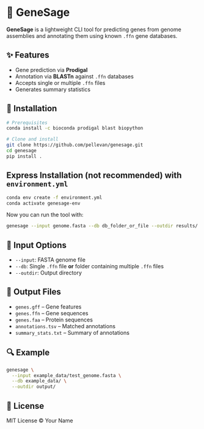 # 🐝 GeneSage

**GeneSage** is a lightweight CLI tool for predicting genes from genome assemblies and annotating them using known `.ffn` gene databases.

## ✨ Features
- Gene prediction via **Prodigal**
- Annotation via **BLASTn** against `.ffn` databases
- Accepts single or multiple `.ffn` files
- Generates summary statistics

## 🔧 Installation
```bash
# Prerequisites
conda install -c bioconda prodigal blast biopython

# Clone and install
git clone https://github.com/pellevan/genesage.git
cd genesage
pip install .
```

## Express Installation (not recommended) with `environment.yml`
```bash
conda env create -f environment.yml
conda activate genesage-env
```

Now you can run the tool with:
```bash
genesage --input genome.fasta --db db_folder_or_file --outdir results/
```

## 📂 Input Options
- `--input`: FASTA genome file
- `--db`: Single `.ffn` file **or** folder containing multiple `.ffn` files
- `--outdir`: Output directory

## 📄 Output Files
- `genes.gff` – Gene features
- `genes.ffn` – Gene sequences
- `genes.faa` – Protein sequences
- `annotations.tsv` – Matched annotations
- `summary_stats.txt` – Summary of annotations

## 🔍 Example
```bash
genesage \
  --input example_data/test_genome.fasta \
  --db example_data/ \
  --outdir output/
```

## 📖 License
MIT License © Your Name
